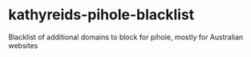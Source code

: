 # kathyreids-pihole-blacklist
Blacklist of additional domains to block for pihole, mostly for Australian websites

